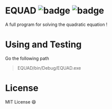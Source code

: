 # EQUAD  ![badge](https://img.shields.io/badge/Lang-C%23-blue) ![badge](https://img.shields.io/badge/Version-Stable-red)
A full program for solving the quadratic equation !

# Using and Testing
Go the following path
> EQUAD/bin/Debug/EQUAD.exe

# License
MIT License :smile:
